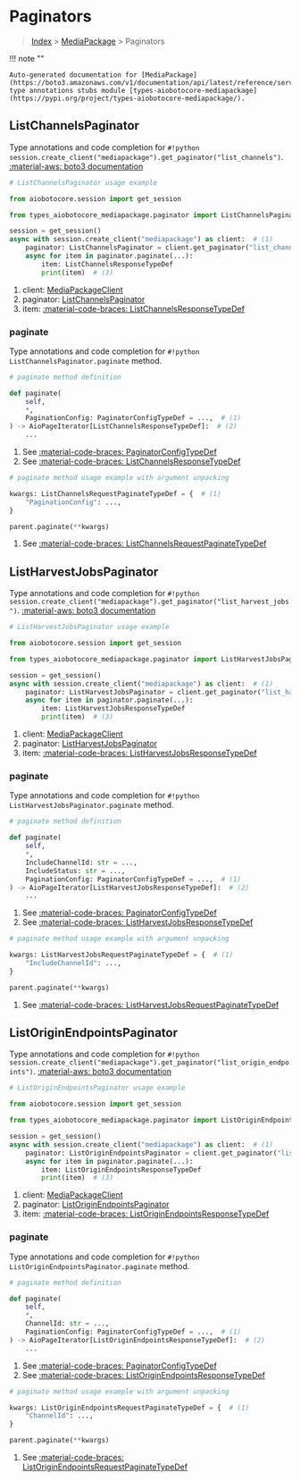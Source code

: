 # Paginators

> [Index](../README.md) > [MediaPackage](./README.md) > Paginators

!!! note ""

    Auto-generated documentation for [MediaPackage](https://boto3.amazonaws.com/v1/documentation/api/latest/reference/services/mediapackage.html#mediapackage)
    type annotations stubs module [types-aiobotocore-mediapackage](https://pypi.org/project/types-aiobotocore-mediapackage/).

## ListChannelsPaginator

Type annotations and code completion for `#!python session.create_client("mediapackage").get_paginator("list_channels")`.
[:material-aws: boto3 documentation](https://boto3.amazonaws.com/v1/documentation/api/latest/reference/services/mediapackage/paginator/ListChannels.html#MediaPackage.Paginator.ListChannels)

```python
# ListChannelsPaginator usage example

from aiobotocore.session import get_session

from types_aiobotocore_mediapackage.paginator import ListChannelsPaginator

session = get_session()
async with session.create_client("mediapackage") as client:  # (1)
    paginator: ListChannelsPaginator = client.get_paginator("list_channels")  # (2)
    async for item in paginator.paginate(...):
        item: ListChannelsResponseTypeDef
        print(item)  # (3)
```

1. client: [MediaPackageClient](./client.md)
2. paginator: [ListChannelsPaginator](./paginators.md#listchannelspaginator)
3. item: [:material-code-braces: ListChannelsResponseTypeDef](./type_defs.md#listchannelsresponsetypedef) 


### paginate

Type annotations and code completion for `#!python ListChannelsPaginator.paginate` method.

```python
# paginate method definition

def paginate(
    self,
    *,
    PaginationConfig: PaginatorConfigTypeDef = ...,  # (1)
) -> AioPageIterator[ListChannelsResponseTypeDef]:  # (2)
    ...
```

1. See [:material-code-braces: PaginatorConfigTypeDef](./type_defs.md#paginatorconfigtypedef) 
2. See [:material-code-braces: ListChannelsResponseTypeDef](./type_defs.md#listchannelsresponsetypedef) 


```python
# paginate method usage example with argument unpacking

kwargs: ListChannelsRequestPaginateTypeDef = {  # (1)
    "PaginationConfig": ...,
}

parent.paginate(**kwargs)
```

1. See [:material-code-braces: ListChannelsRequestPaginateTypeDef](./type_defs.md#listchannelsrequestpaginatetypedef) 
## ListHarvestJobsPaginator

Type annotations and code completion for `#!python session.create_client("mediapackage").get_paginator("list_harvest_jobs")`.
[:material-aws: boto3 documentation](https://boto3.amazonaws.com/v1/documentation/api/latest/reference/services/mediapackage/paginator/ListHarvestJobs.html#MediaPackage.Paginator.ListHarvestJobs)

```python
# ListHarvestJobsPaginator usage example

from aiobotocore.session import get_session

from types_aiobotocore_mediapackage.paginator import ListHarvestJobsPaginator

session = get_session()
async with session.create_client("mediapackage") as client:  # (1)
    paginator: ListHarvestJobsPaginator = client.get_paginator("list_harvest_jobs")  # (2)
    async for item in paginator.paginate(...):
        item: ListHarvestJobsResponseTypeDef
        print(item)  # (3)
```

1. client: [MediaPackageClient](./client.md)
2. paginator: [ListHarvestJobsPaginator](./paginators.md#listharvestjobspaginator)
3. item: [:material-code-braces: ListHarvestJobsResponseTypeDef](./type_defs.md#listharvestjobsresponsetypedef) 


### paginate

Type annotations and code completion for `#!python ListHarvestJobsPaginator.paginate` method.

```python
# paginate method definition

def paginate(
    self,
    *,
    IncludeChannelId: str = ...,
    IncludeStatus: str = ...,
    PaginationConfig: PaginatorConfigTypeDef = ...,  # (1)
) -> AioPageIterator[ListHarvestJobsResponseTypeDef]:  # (2)
    ...
```

1. See [:material-code-braces: PaginatorConfigTypeDef](./type_defs.md#paginatorconfigtypedef) 
2. See [:material-code-braces: ListHarvestJobsResponseTypeDef](./type_defs.md#listharvestjobsresponsetypedef) 


```python
# paginate method usage example with argument unpacking

kwargs: ListHarvestJobsRequestPaginateTypeDef = {  # (1)
    "IncludeChannelId": ...,
}

parent.paginate(**kwargs)
```

1. See [:material-code-braces: ListHarvestJobsRequestPaginateTypeDef](./type_defs.md#listharvestjobsrequestpaginatetypedef) 
## ListOriginEndpointsPaginator

Type annotations and code completion for `#!python session.create_client("mediapackage").get_paginator("list_origin_endpoints")`.
[:material-aws: boto3 documentation](https://boto3.amazonaws.com/v1/documentation/api/latest/reference/services/mediapackage/paginator/ListOriginEndpoints.html#MediaPackage.Paginator.ListOriginEndpoints)

```python
# ListOriginEndpointsPaginator usage example

from aiobotocore.session import get_session

from types_aiobotocore_mediapackage.paginator import ListOriginEndpointsPaginator

session = get_session()
async with session.create_client("mediapackage") as client:  # (1)
    paginator: ListOriginEndpointsPaginator = client.get_paginator("list_origin_endpoints")  # (2)
    async for item in paginator.paginate(...):
        item: ListOriginEndpointsResponseTypeDef
        print(item)  # (3)
```

1. client: [MediaPackageClient](./client.md)
2. paginator: [ListOriginEndpointsPaginator](./paginators.md#listoriginendpointspaginator)
3. item: [:material-code-braces: ListOriginEndpointsResponseTypeDef](./type_defs.md#listoriginendpointsresponsetypedef) 


### paginate

Type annotations and code completion for `#!python ListOriginEndpointsPaginator.paginate` method.

```python
# paginate method definition

def paginate(
    self,
    *,
    ChannelId: str = ...,
    PaginationConfig: PaginatorConfigTypeDef = ...,  # (1)
) -> AioPageIterator[ListOriginEndpointsResponseTypeDef]:  # (2)
    ...
```

1. See [:material-code-braces: PaginatorConfigTypeDef](./type_defs.md#paginatorconfigtypedef) 
2. See [:material-code-braces: ListOriginEndpointsResponseTypeDef](./type_defs.md#listoriginendpointsresponsetypedef) 


```python
# paginate method usage example with argument unpacking

kwargs: ListOriginEndpointsRequestPaginateTypeDef = {  # (1)
    "ChannelId": ...,
}

parent.paginate(**kwargs)
```

1. See [:material-code-braces: ListOriginEndpointsRequestPaginateTypeDef](./type_defs.md#listoriginendpointsrequestpaginatetypedef) 
